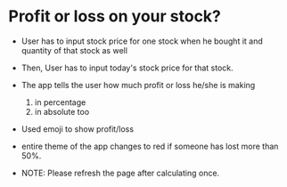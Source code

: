 # Profit or loss on your stock?

- User has to input stock price for one stock when he bought it and quantity of that stock as well

- Then, User has to input today's stock price for that stock.

- The app tells the user how much profit or loss he/she is making

  1. in percentage
  2. in absolute too

- Used emoji to show profit/loss
- entire theme of the app changes to red if someone has lost more than 50%.

- NOTE: Please refresh the page after calculating once.
